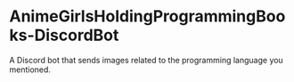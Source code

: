 # AnimeGirlsHoldingProgrammingBooks-DiscordBot
A Discord bot that sends images related to the programming language you mentioned.
